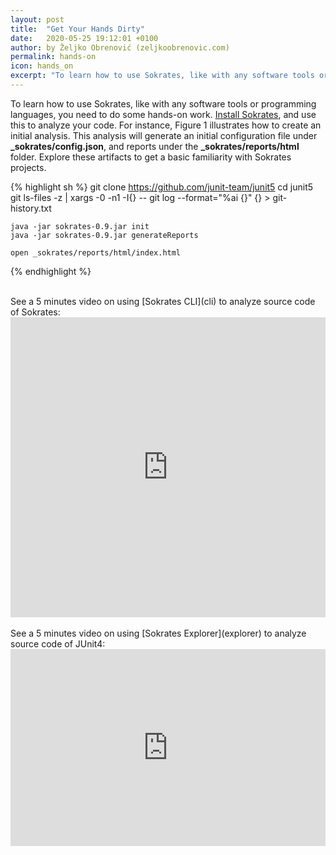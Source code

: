 ```yaml
---
layout: post
title:  "Get Your Hands Dirty"
date:   2020-05-25 19:12:01 +0100
author: by Željko Obrenović (zeljkoobrenovic.com)
permalink: hands-on
icon: hands_on
excerpt: "To learn how to use Sokrates, like with any software tools or programming languages, you need to do some hands-on work. Install Sokrates, and use this to analyze your code."
---
```


To learn how to use Sokrates, like with any software tools or programming languages, you need to do some hands-on work. [Install Sokrates](install), and use this to analyze your code. For instance, Figure 1 illustrates how to create an initial analysis. This analysis will generate an initial configuration file under **_sokrates/config.json**, and reports under the **_sokrates/reports/html** folder. Explore these artifacts to get a basic familiarity with Sokrates projects.

{% highlight sh %}
    git clone https://github.com/junit-team/junit5
    cd junit5
    git ls-files -z | xargs -0 -n1 -I{} -- git log --format="%ai {}" {} > git-history.txt

    java -jar sokrates-0.9.jar init
    java -jar sokrates-0.9.jar generateReports

    open _sokrates/reports/html/index.html
{% endhighlight %}


<br/>
See a 5 minutes video on using [Sokrates CLI](cli) to analyze source code of Sokrates:

<iframe _ngcontent-vte-c4="" allow="accelerometer; autoplay; encrypted-media; gyroscope; picture-in-picture" allowfullscreen="" frameborder="0" height="480" src="https://www.youtube.com/embed/ZybfJQ8Ob7g" style="max-width: 1024px" width="100%"></iframe>

<br/>
<br/>
See a 5 minutes video on using [Sokrates Explorer](explorer) to analyze source code of JUnit4:

<iframe _ngcontent-vte-c4="" allow="accelerometer; autoplay; encrypted-media; gyroscope; picture-in-picture" allowfullscreen="" frameborder="0" height="315" src="https://www.youtube.com/embed/kdLcUEqGXl0" style="max-width: 1024px" width="100%"></iframe>
